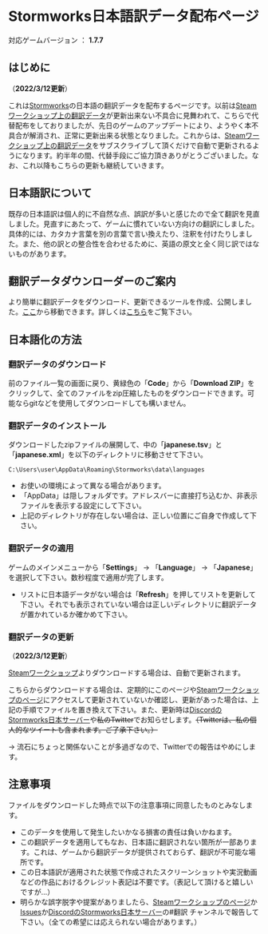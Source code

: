 # Stormworks日本語訳データ配布ページ
対応ゲームバージョン ： **1.7.7**

## はじめに
（**2022/3/12更新**）

これは[Stormworks](https://store.steampowered.com/app/573090/Stormworks_Build_and_Rescue/)の日本語の翻訳データを配布するページです。以前は[Steamワークショップ上の翻訳データ](https://steamcommunity.com/sharedfiles/filedetails/?id=2081775581)が更新出来ない不具合に見舞われて、こちらで代替配布をしておりましたが、先日のゲームのアップデートにより、ようやく本不具合が解消され、正常に更新出来る状態となりました。これからは、[Steamワークショップ上の翻訳データ](https://steamcommunity.com/sharedfiles/filedetails/?id=2081775581)をサブスクライブして頂くだけで自動で更新されるようになります。約半年の間、代替手段にご協力頂きありがとうございました。なお、これ以降もこちらの更新も継続していきます。

## 日本語訳について
既存の日本語訳は個人的に不自然な点、誤訳が多いと感じたので全て翻訳を見直しました。見直すにあたって、ゲームに慣れていない方向けの翻訳にしました。具体的には、カタカナ言葉を別の言葉で言い換えたり、注釈を付けたりしました。また、他の訳との整合性を合わせるために、英語の原文と全く同じ訳ではないものがあります。

## 翻訳データダウンローダーのご案内
より簡単に翻訳データをダウンロード、更新できるツールを作成、公開しました。[ここ](https://github.com/Gakuto1112/Stormworks-JapaneseTranslation-Downloader)から移動できます。詳しくは[こちら](https://github.com/Gakuto1112/Stormworks-JapaneseTranslation-Downloader/blob/master/README.md)をご覧下さい。

## 日本語化の方法

### 翻訳データのダウンロード
前のファイル一覧の画面に戻り、黄緑色の「**Code**」から「**Download ZIP**」をクリックして、全てのファイルをzip圧縮したものをダウンロードできます。可能ならgitなどを使用してダウンロードしても構いません。

### 翻訳データのインストール
ダウンロードしたzipファイルの展開して、中の「**japanese.tsv**」と「**japanese.xml**」を以下のディレクトリに移動させて下さい。
```
C:\Users\user\AppData\Roaming\Stormworks\data\languages
```
* お使いの環境によって異なる場合があります。
* 「AppData」は隠しフォルダです。アドレスバーに直接打ち込むか、非表示ファイルを表示する設定にして下さい。
* 上記のディレクトリが存在しない場合は、正しい位置にご自身で作成して下さい。

### 翻訳データの適用
ゲームのメインメニューから「**Settings**」 → 「**Language**」 → 「**Japanese**」を選択して下さい。数秒程度で適用が完了します。
* リストに日本語データがない場合は「**Refresh**」を押してリストを更新して下さい。それでも表示されていない場合は正しいディレクトリに翻訳データが置かれているか確かめて下さい。

### 翻訳データの更新
（**2022/3/12更新**）

[Steamワークショップ](https://steamcommunity.com/sharedfiles/filedetails/?id=2081775581)よりダウンロードする場合は、自動で更新されます。

こちらからダウンロードする場合は、定期的にこのページや[Steamワークショップのページ](https://steamcommunity.com/sharedfiles/filedetails/?id=2081775581)にアクセスして更新されていないか確認し、更新があった場合は、上記の手順でファイルを置き換えて下さい。また、更新時は[DiscordのStormworks日本サーバー](https://discord.gg/GBqesHHGBR)や~~私のTwitter~~でお知らせします。~~（Twitterは、私の個人的なツイートも含まれます。ご了承下さい。）~~

→ 流石にちょっと関係ないことが多過ぎなので、Twitterでの報告はやめにします。

## 注意事項
ファイルをダウンロードした時点で以下の注意事項に同意したものとみなします。
* このデータを使用して発生したいかなる損害の責任は負いかねます。
* この翻訳データを適用してもなお、日本語に翻訳されない箇所が一部あります。これは、ゲームから翻訳データが提供されておらず、翻訳が不可能な場所です。
* この日本語訳が適用された状態で作成されたスクリーンショットや実況動画などの作品におけるクレジット表記は不要です。（表記して頂けると嬉しいですが...）
* 明らかな誤字脱字や提案がありましたら、[Steamワークショップのページ](https://steamcommunity.com/sharedfiles/filedetails/?id=2081775581)か[Issues](https://github.com/Gakuto1112/Stormworks-JapaneseTranslation/issues)か[DiscordのStormworks日本サーバー](https://discord.gg/GBqesHHGBR)の#翻訳 チャンネルで報告して下さい。（全ての希望には応えられない場合があります。）

